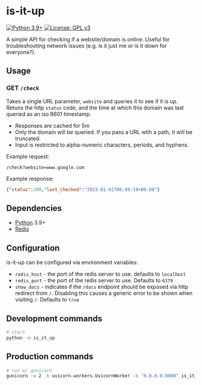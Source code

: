 # is-it-up
[![Python 3.9+](https://upload.wikimedia.org/wikipedia/commons/4/4f/Blue_Python_3.9%2B_Shield_Badge.svg)](https://www.python.org)
[![License: GPL v3](https://upload.wikimedia.org/wikipedia/commons/8/86/GPL_v3_Blue_Badge.svg)](https://www.gnu.org/licenses/gpl-3.0.en.html)

A simple API for checking if a website/domain is online.  Useful for troubleshooting network issues (e.g. is it just me or is it down for everyone?).

## Usage
### GET `/check`
Takes a single URL parameter, `website` and queries it to see if it is up.  Retuns the http `status` code, and the time at which this domain was last queried as an iso 8601 timestamp.

* Responses are cached for 5m
* Only the domain will be queried.  If you pass a URL wtih a path, it will be truncated.
* Input is restricted to alpha-numeric characters, periods, and hyphens.

Example request:
```
/check?website=www.google.com
```

Example response:
```json
{"status":200,"last_checked":"2023-01-01T06:49:19+00:00"}
```

## Dependencies
* [Python](https://www.python.org) 3.9+
* [Redis](https://redis.io)

## Configuration
is-it-up can be configured via environment variables:
* `redis_host` - the port of the redis server to use.  defaults to `localhost`
* `redis_port` - the port of the redis server to use.  Defaults to `6379`
* `show_docs` - indicates if the `/docs` endpoint should be exposed via http redirect from `/`.  Disabling this causes a generic error to be shown when visiting `/`.  Defaults to `true`

## Development commands
```bash
# start
python -m is_it_up
```

## Production commands
```bash
# run w/ gunicorn
gunicorn -w 2 -k uvicorn.workers.UvicornWorker -b "0.0.0.0:8000" is_it_up.__main__:app
```